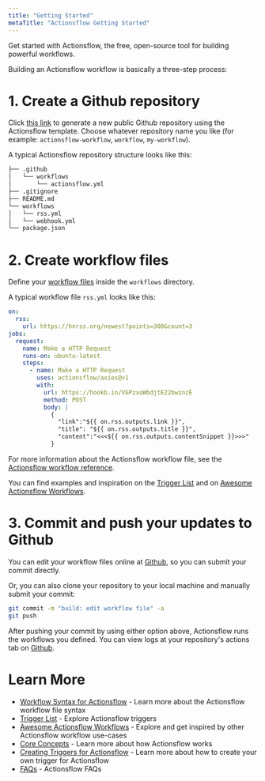 ```yaml
---
title: "Getting Started"
metaTitle: "Actionsflow Getting Started"
---
```


Get started with Actionsflow, the free, open-source tool for building powerful workflows.

Building an Actionsflow workflow is basically a three-step process:

# 1. Create a Github repository

Click [this link](https://github.com/actionsflow/actionsflow-workflow-default/generate) to generate a new public Github repository using the Actionsflow template. Choose whatever repository name you like (for example: `actionsflow-workflow`, `workflow`, `my-workflow`).

A typical Actionsflow repository structure looks like this:

```sh
├── .github
│   └── workflows
│       └── actionsflow.yml
├── .gitignore
├── README.md
└── workflows
│   └── rss.yml
│   └── webhook.yml
└── package.json
```

# 2. Create workflow files

Define your [workflow files](https://actionsflow.github.io/docs/workflow/) inside the `workflows` directory.

A typical workflow file `rss.yml` looks like this:

```yaml
on:
  rss:
    url: https://hnrss.org/newest?points=300&count=3
jobs:
  request:
    name: Make a HTTP Request
    runs-on: ubuntu-latest
    steps:
      - name: Make a HTTP Request
        uses: actionsflow/axios@v1
        with:
          url: https://hookb.in/VGPzxoWbdjtE22bwznzE
          method: POST
          body: |
            {
              "link":"${{ on.rss.outputs.link }}", 
              "title": "${{ on.rss.outputs.title }}",
              "content":"<<<${{ on.rss.outputs.contentSnippet }}>>>"
            }
```

For more information about the Actionsflow workflow file, see the
[Actionsflow workflow reference](./workflow.md).

You can find examples and inspiration on the [Trigger List](/docs/triggers.md) and on [Awesome Actionsflow Workflows](https://github.com/actionsflow/awesome-actionsflow).

# 3. Commit and push your updates to Github

You can edit your workflow files online at [Github](https://github.com), so you can submit your commit directly.

Or, you can also clone your repository to your local machine and manually submit your commit:

```bash
git commit -m "build: edit workflow file" -a
git push
```

After pushing your commit by using either option above, Actionsflow runs the workflows you defined. You can view logs at your repository's actions tab on [Github](https://github.com).

# Learn More

- [Workflow Syntax for Actionsflow](./workflow.md) - Learn more about the Actionsflow workflow file syntax
- [Trigger List](./triggers.md) - Explore Actionsflow triggers
- [Awesome Actionsflow Workflows](https://github.com/actionsflow/awesome-actionsflow) - Explore and get inspired by other Actionsflow workflow use-cases
- [Core Concepts](./concepts.md) - Learn more about how Actionsflow works
- [Creating Triggers for Actionsflow](./creating-triggers.md) - Learn more about how to create your own trigger for Actionsflow
- [FAQs](./faqs.md) - Actionsflow FAQs

